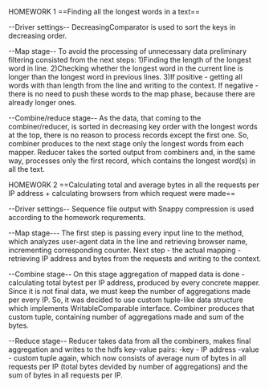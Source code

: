 HOMEWORK 1
==Finding all the longest words in a text==

--Driver settings--
DecreasingComparator is used to sort the keys in decreasing order.

--Map stage--
To avoid the processing of unnecessary data preliminary filtering consisted from the next steps:
	1)Finding the length of the longest word in line.
	2)Checking whether the longest word in the current line is longer than the longest word in previous lines.
	3)If positive - getting all words with than length from the line and writing to the context. If negative - there is no need to push these words to the map phase, because there are already longer ones.
	
--Combine/reduce stage--
 As the data, that coming to the combiner/reducer, is sorted in decreasing key order with the longest words at the top, there is no reason to process records except the first one. So, combiner produces to the next stage only the longest words from each mapper. Reducer takes the sorted output from combiners and, in the same way, processes only the first record, which contains the longest word(s) in all the text. 
 
 
HOMEWORK 2
==Calculating total and average bytes in all the requests per IP address + calculating browsers from which request were made==

--Driver settings--
Sequence file output with Snappy compression is used according to the homework requrements.

--Map stage---
The first step is passing every input line to the method, which analyzes user-agent data in the line and retrieving browser name, incrementing corresponding counter. Next step - the actual mapping - retrieving IP address and bytes from the requests and writing to the context.

--Combine stage--
On this stage aggregation of mapped data is done - calculating total bytest per IP address, produced by every concrete mapper. Since it is not final data, we must keep the number of aggregations made per every IP. So, it was decided to use custom tuple-like data structure which implements WritableComparable interface. Combiner produces that custom tuple, containing number of aggregations made and sum of the bytes.

--Reduce stage--
Reducer takes data from all the combiners, makes final aggregation and writes to the hdfs key-value pairs:
-key - IP address
-value - custom tuple again, which now consists of average num of bytes in all requests per IP (total bytes devided by number of aggregations) and the sum of bytes in all requests per IP.
